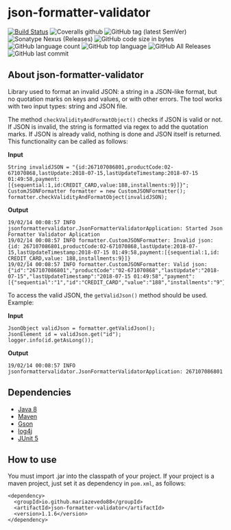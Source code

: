 # json-formatter-validator 
[![Build Status](https://travis-ci.org/mariazevedo88/json-formatter-validator.svg?branch=master)](https://travis-ci.org/mariazevedo88/json-formatter-validator) ![Coveralls github](https://img.shields.io/coveralls/github/mariazevedo88/json-formatter-validator.svg) ![GitHub tag (latest SemVer)](https://img.shields.io/github/tag/mariazevedo88/json-formatter-validator.svg) ![Sonatype Nexus (Releases)](https://img.shields.io/nexus/r/https/oss.sonatype.org/io.github.mariazevedo88/json-formatter-validator.svg) ![GitHub code size in bytes](https://img.shields.io/github/languages/code-size/mariazevedo88/json-formatter-validator.svg) ![GitHub language count](https://img.shields.io/github/languages/count/mariazevedo88/json-formatter-validator.svg) ![GitHub top language](https://img.shields.io/github/languages/top/mariazevedo88/json-formatter-validator.svg) ![GitHub All Releases](https://img.shields.io/github/downloads/mariazevedo88/json-formatter-validator/total.svg) ![GitHub last commit](https://img.shields.io/github/last-commit/mariazevedo88/json-formatter-validator.svg)

## About json-formatter-validator

Library used to format an invalid JSON: a string in a JSON-like format, but no quotation marks on keys and values, or with other errors. The tool works with two input types: string and JSON file. 

The method `checkValidityAndFormatObject()` checks if JSON is valid or not. If JSON is invalid, the string is formatted via regex to add the quotation marks. If JSON is already valid, nothing is done and JSON itself is returned. This functionality can be called as follows:

**Input**

```
String invalidJSON = "{id:267107086801,productCode:02-671070868,lastUpdate:2018-07-15,lastUpdateTimestamp:2018-07-15 01:49:58,payment:[{sequential:1,id:CREDIT_CARD,value:188,installments:9}]}";
CustomJSONFormatter formatter = new CustomJSONFormatter();
formatter.checkValidityAndFormatObject(invalidJSON);  
```

**Output**

```
19/02/14 00:08:57 INFO jsonformattervalidator.JsonFormatterValidatorApplication: Started Json Formatter Validator Aplication
19/02/14 00:08:57 INFO formatter.CustomJSONFormatter: Invalid json: {id: 267107086801,productCode:02-671070868,lastUpdate:2018-07-15,lastUpdateTimestamp:2018-07-15 01:49:58,payment:[{sequential:1,id: CREDIT_CARD,value: 188,installments:9}]}
19/02/14 00:08:57 INFO formatter.CustomJSONFormatter: Valid json: {"id":"267107086801","productCode":"02-671070868","lastUpdate":"2018-07-15","lastUpdateTimestamp":"2018-07-15 01:49:58","payment":[{"sequential":"1","id":"CREDIT_CARD","value":"188","installments":"9"}]}
```

To access the valid JSON, the `getValidJson()` method should be used. Example:

**Input**

```
JsonObject validJson = formatter.getValidJson();
JsonElement id = validJson.get("id");
logger.info(id.getAsLong());
```

**Output**

```
19/02/14 00:08:57 INFO jsonformattervalidator.JsonFormatterValidatorApplication: 267107086801
```

## Dependencies

- [Java 8](https://www.oracle.com/technetwork/pt/java/javase/downloads/index.html)
- [Maven](https://maven.apache.org/)
- [Gson](https://mvnrepository.com/artifact/com.google.code.gson/gson/2.8.5)
- [log4j](https://mvnrepository.com/artifact/log4j/log4j/1.2.17)
- [JUnit 5](https://junit.org/junit5/docs/current/user-guide/)

## How to use

You must import .jar into the classpath of your project. If your project is a maven project, just set it as dependency in `pom.xml`, as follows:

```
<dependency>
  <groupId>io.github.mariazevedo88</groupId>
  <artifactId>json-formatter-validator</artifactId>
  <version>1.1.6</version>
</dependency>
```
